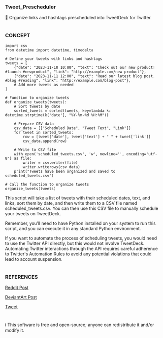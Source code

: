 ### Tweet_Prescheduler

📅 Organize links and hashtags prescheduled into TweetDeck for Twitter.

#

### CONCEPT

```
import csv
from datetime import datetime, timedelta

# Define your tweets with links and hashtags
tweets = [
    {"date": "2023-11-10 10:00", "text": "Check out our new product! #launch #newproduct", "link": "http://example.com/new-product"},
    {"date": "2023-11-11 12:00", "text": "Read our latest blog post. #blog #reading", "link": "http://example.com/blog-post"},
    # Add more tweets as needed
]

# Function to organize tweets
def organize_tweets(tweets):
    # Sort tweets by date
    sorted_tweets = sorted(tweets, key=lambda k: datetime.strptime(k['date'], "%Y-%m-%d %H:%M"))
    
    # Prepare CSV data
    csv_data = [["Scheduled Date", "Tweet Text", "Link"]]
    for tweet in sorted_tweets:
        row = [tweet['date'], tweet['text'] + " " + tweet['link']]
        csv_data.append(row)
    
    # Write to CSV file
    with open('scheduled_tweets.csv', 'w', newline='', encoding='utf-8') as file:
        writer = csv.writer(file)
        writer.writerows(csv_data)
    print("Tweets have been organized and saved to scheduled_tweets.csv")

# Call the function to organize tweets
organize_tweets(tweets)
```

This script will take a list of tweets with their scheduled dates, text, and links, sort them by date, and then write them to a CSV file named scheduled_tweets.csv. You can then use this CSV file to manually schedule your tweets on TweetDeck.

Remember, you'll need to have Python installed on your system to run this script, and you can execute it in any standard Python environment.

If you want to automate the process of scheduling tweets, you would need to use the Twitter API directly, but this would not involve TweetDeck. Automating Twitter interactions through the API requires careful adherence to Twitter's Automation Rules to avoid any potential violations that could lead to account suspension.

#

### REFERENCES

[Reddit Post](https://www.reddit.com/r/Automate/comments/jv40eg/twitter_tweetdeck_automated_bot/)

[DeviantArt Post](https://www.deviantart.com/s0urceduty/art/TweetDeck-Bot-814675209)

[Tweet](https://www.deviantart.com/s0urceduty/art/Tweetdeck-Bot-2-0-912864784)

#

ℹ️ This software is free and open-source; anyone can redistribute it and/or modify it.
